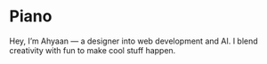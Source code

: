 # Piano
Hey, I’m Ahyaan — a designer into web development and AI. I blend creativity with fun to make cool stuff happen.
